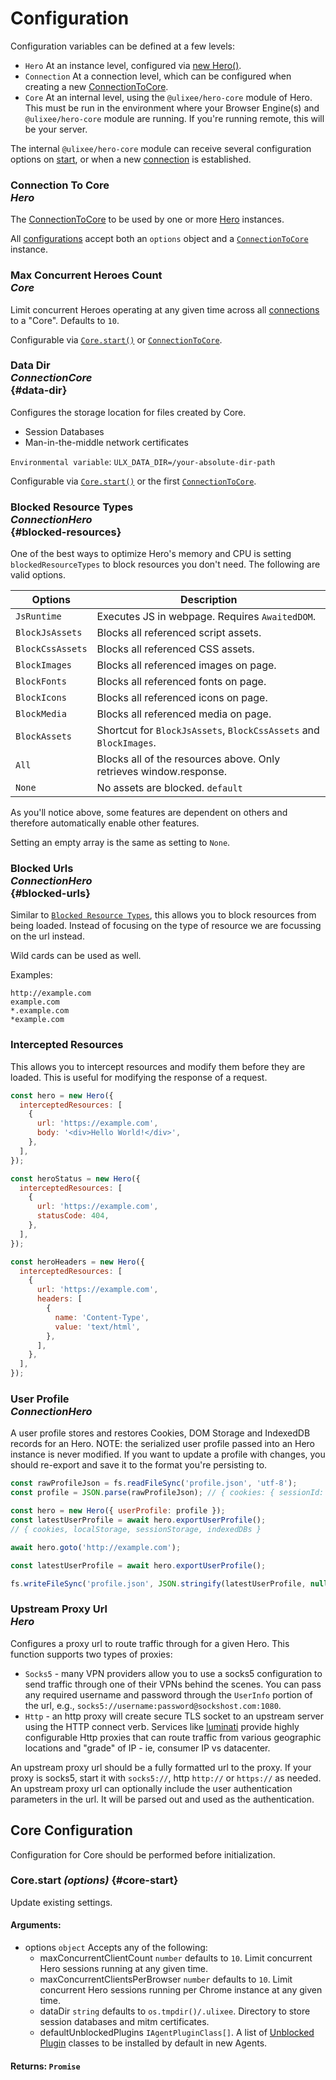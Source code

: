 # Configuration

Configuration variables can be defined at a few levels:

- `Hero` At an instance level, configured via [new Hero()](../basic-client/hero.md#constructor).
- `Connection` At a connection level, which can be configured when creating a new [ConnectionToCore](../advanced-client/connection-to-core.md#configuration).
- `Core` At an internal level, using the `@ulixee/hero-core` module of Hero. This must be run in the environment where your Browser Engine(s) and `@ulixee/hero-core` module are running. If you're running remote, this will be your server.

The internal `@ulixee/hero-core` module can receive several configuration options on [start](#core-start.md), or when a new [connection](../advanced-client/connection-to-core.md) is established.

### Connection To Core <div class="specs"><i>Hero</i></div>

The [ConnectionToCore](../advanced-client/connection-to-core.md) to be used by one or more [Hero](../basic-client/hero.md) instances.

All [configurations](../advanced-client/connection-to-core#configurations) accept both an `options` object and a [`ConnectionToCore`](../advanced-client/connection-to-core.md) instance.

### Max Concurrent Heroes Count <div class="specs"><i>Core</i></div>

Limit concurrent Heroes operating at any given time across all [connections](../advanced-client/connection-to-core.md) to a "Core". Defaults to `10`.

Configurable via [`Core.start()`](#core-start.md) or [`ConnectionToCore`](../advanced-client/connection-to-core.md#configuration).

### Data Dir <div class="specs"><i>Connection</i><i>Core</i></div> {#data-dir}

Configures the storage location for files created by Core.

- Session Databases
- Man-in-the-middle network certificates

`Environmental variable`: `ULX_DATA_DIR=/your-absolute-dir-path`

Configurable via [`Core.start()`](#core-start.md) or the first [`ConnectionToCore`](../advanced-client/connection-to-core.md).

### Blocked Resource Types <div class="specs"><i>Connection</i><i>Hero</i></div> {#blocked-resources}

One of the best ways to optimize Hero's memory and CPU is setting `blockedResourceTypes` to block resources you don't need. The following are valid options.

<p class="show-table-header show-bottom-border minimal-row-height"></p>

| Options          | Description                                                        |
| ---------------- | ------------------------------------------------------------------ |
| `JsRuntime`      | Executes JS in webpage. Requires `AwaitedDOM`.                     |
| `BlockJsAssets`  | Blocks all referenced script assets.                               |
| `BlockCssAssets` | Blocks all referenced CSS assets.                                  |
| `BlockImages`    | Blocks all referenced images on page.                              |
| `BlockFonts`     | Blocks all referenced fonts on page.                               |
| `BlockIcons`     | Blocks all referenced icons on page.                               |
| `BlockMedia`     | Blocks all referenced media on page.                               |
| `BlockAssets`    | Shortcut for `BlockJsAssets`, `BlockCssAssets` and `BlockImages`.  |
| `All`            | Blocks all of the resources above. Only retrieves window.response. |
| `None`           | No assets are blocked. `default`                                   |

As you'll notice above, some features are dependent on others and therefore automatically enable other features.

Setting an empty array is the same as setting to `None`.

### Blocked Urls<div class="specs"><i>Connection</i><i>Hero</i></div> {#blocked-urls}

Similar to [`Blocked Resource Types`](#blocked-resources), this allows you to block resources
from being loaded. Instead of focusing on the type of resource we are focussing on the url instead.

Wild cards can be used as well.

Examples:

```
http://example.com
example.com
*.example.com
*example.com
```

### Intercepted Resources

This allows you to intercept resources and modify them before they are loaded. This is useful for modifying the response of a request.

```js
const hero = new Hero({
  interceptedResources: [
    {
      url: 'https://example.com',
      body: '<div>Hello World!</div>',
    },
  ],
});

const heroStatus = new Hero({
  interceptedResources: [
    {
      url: 'https://example.com',
      statusCode: 404,
    },
  ],
});

const heroHeaders = new Hero({
  interceptedResources: [
    {
      url: 'https://example.com',
      headers: [
        {
          name: 'Content-Type',
          value: 'text/html',
        },
      ],
    },
  ],
});
```

### User Profile <div class="specs"><i>Connection</i><i>Hero</i></div>

A user profile stores and restores Cookies, DOM Storage and IndexedDB records for an Hero. NOTE: the serialized user profile passed into an Hero instance is never modified. If you want to update a profile with changes, you should re-export and save it to the format you're persisting to.

```js
const rawProfileJson = fs.readFileSync('profile.json', 'utf-8');
const profile = JSON.parse(rawProfileJson); // { cookies: { sessionId: 'test' }}

const hero = new Hero({ userProfile: profile });
const latestUserProfile = await hero.exportUserProfile();
// { cookies, localStorage, sessionStorage, indexedDBs }

await hero.goto('http://example.com');

const latestUserProfile = await hero.exportUserProfile();

fs.writeFileSync('profile.json', JSON.stringify(latestUserProfile, null, 2));
```

### Upstream Proxy Url <div class="specs"><i>Hero</i></div>

Configures a proxy url to route traffic through for a given Hero. This function supports two types of proxies:

- `Socks5` - many VPN providers allow you to use a socks5 configuration to send traffic through one of their VPNs behind the scenes. You can pass any required username and password through the `UserInfo` portion of the url, e.g., `socks5://username:password@sockshost.com:1080`.
- `Http` - an http proxy will create secure TLS socket to an upstream server using the HTTP connect verb. Services like [luminati](https://luminati.io) provide highly configurable Http proxies that can route traffic from various geographic locations and "grade" of IP - ie, consumer IP vs datacenter.

An upstream proxy url should be a fully formatted url to the proxy. If your proxy is socks5, start it with `socks5://`, http `http://` or `https://` as needed. An upstream proxy url can optionally include the user authentication parameters in the url. It will be parsed out and used as the authentication.

## Core Configuration

Configuration for Core should be performed before initialization.

### Core.start _(options)_ {#core-start}

Update existing settings.

#### **Arguments**:

- options `object` Accepts any of the following:
  - maxConcurrentClientCount `number` defaults to `10`. Limit concurrent Hero sessions running at any given time.
  - maxConcurrentClientsPerBrowser `number` defaults to `10`. Limit concurrent Hero sessions running per Chrome instance at any given time.
  - dataDir `string` defaults to `os.tmpdir()/.ulixee`. Directory to store session databases and mitm certificates.
  - defaultUnblockedPlugins `IAgentPluginClass[]`. A list of [Unblocked Plugin](https://github.com/ulixee/unblocked/tree/main/specification) classes to be installed by default in new Agents.

#### **Returns**: `Promise`

